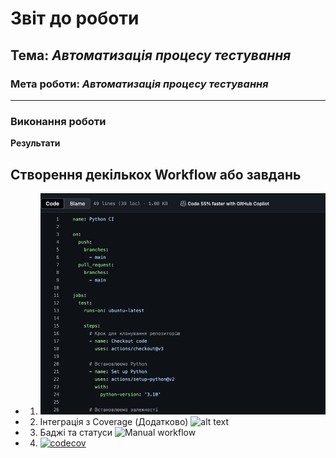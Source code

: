 # Звіт до роботи

## Тема: _Автоматизація процесу тестування_

### Мета роботи: _Автоматизація процесу тестування_

---

### Виконання роботи

**Результати**

## Створення декількох Workflow або завдань
- 1. 
      ![checking](pictures/1.png)

- 2. Інтеграція з Coverage (Додатково)
![alt text](pictures/2.png)

- 3. Баджі та статуси 
![Manual workflow](https://github.com/aremasofia22/cocojambo/actions/workflows/actions.yml/badge.svg)

- 4. [![codecov](https://codecov.io/gh/aremasofia22/cocojambo/graph/badge.svg?token=927JKWEEDJ)](https://codecov.io/gh/aremasofia22/cocojambo)

